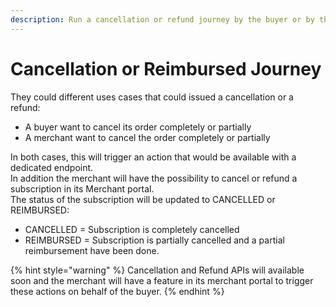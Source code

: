 ```yaml
---
description: Run a cancellation or refund journey by the buyer or by the merchant
---
```


# Cancellation or Reimbursed Journey

They could different uses cases that could issued a cancellation or a refund:

* A buyer want to cancel its order completely or partially
* A merchant want to cancel the order completely or partially

In both cases, this will trigger an action that would be available with a dedicated endpoint. \
In addition the merchant will have the possibility to cancel or refund a subscription in its Merchant portal. \
The status of the subscription will be updated to CANCELLED or REIMBURSED:

* CANCELLED = Subscription is completely cancelled
* REIMBURSED = Subscription is partially cancelled and a partial reimbursement have been done.

{% hint style="warning" %}
Cancellation and Refund APIs will available soon and the merchant will have a feature in its merchant portal to trigger these actions on behalf of the buyer.&#x20;
{% endhint %}

